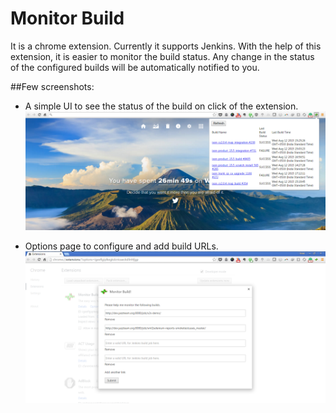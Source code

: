 # Monitor Build

It is a chrome extension. Currently it supports Jenkins. With the help of this extension, it is easier to monitor the build status. Any change in the status of the configured builds will be automatically notified to you.

##Few screenshots:
* A simple UI to see the status of the build on click of the extension. 
![Image of extension popup](https://github.com/vivekpn/monitor-build/blob/master/images/screenshots/popup.png)

* Options page to configure and add build URLs. 
![Image of options to configure extension](https://github.com/vivekpn/monitor-build/blob/master/images/screenshots/options.png)
